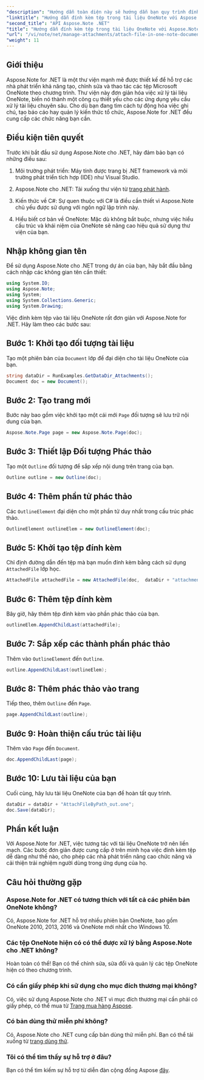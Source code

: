 ```yaml
---
"description": "Hướng dẫn toàn diện này sẽ hướng dẫn bạn quy trình đính kèm tệp vào tài liệu OneNote theo chương trình, cho phép bạn nâng cao hiệu quả ghi chú và quản lý tài liệu. Với hướng dẫn từng bước rõ ràng và các câu hỏi thường gặp hữu ích."
"linktitle": "Hướng dẫn đính kèm tệp trong tài liệu OneNote với Aspose.Note"
"second_title": "API Aspose.Note .NET"
"title": "Hướng dẫn đính kèm tệp trong tài liệu OneNote với Aspose.Note"
"url": "/vi/note/net/manage-attachments/attach-file-in-one-note-documents/"
"weight": 11
---
```


## Giới thiệu

Aspose.Note for .NET là một thư viện mạnh mẽ được thiết kế để hỗ trợ các nhà phát triển khả năng tạo, chỉnh sửa và thao tác các tệp Microsoft OneNote theo chương trình. Thư viện này đơn giản hóa việc xử lý tài liệu OneNote, biến nó thành một công cụ thiết yếu cho các ứng dụng yêu cầu xử lý tài liệu chuyên sâu. Cho dù bạn đang tìm cách tự động hóa việc ghi chú, tạo báo cáo hay quản lý kiến thức tổ chức, Aspose.Note for .NET đều cung cấp các chức năng bạn cần.

## Điều kiện tiên quyết

Trước khi bắt đầu sử dụng Aspose.Note cho .NET, hãy đảm bảo bạn có những điều sau:

1. Môi trường phát triển: Máy tính được trang bị .NET framework và môi trường phát triển tích hợp (IDE) như Visual Studio.
  
2. Aspose.Note cho .NET: Tải xuống thư viện từ [trang phát hành](https://releases.aspose.com/note/net/).

3. Kiến thức về C#: Sự quen thuộc với C# là điều cần thiết vì Aspose.Note chủ yếu được sử dụng với ngôn ngữ lập trình này.

4. Hiểu biết cơ bản về OneNote: Mặc dù không bắt buộc, nhưng việc hiểu cấu trúc và khái niệm của OneNote sẽ nâng cao hiệu quả sử dụng thư viện của bạn.

## Nhập không gian tên

Để sử dụng Aspose.Note cho .NET trong dự án của bạn, hãy bắt đầu bằng cách nhập các không gian tên cần thiết:

```csharp
using System.IO;
using Aspose.Note;
using System;
using System.Collections.Generic;
using System.Drawing;
```

Việc đính kèm tệp vào tài liệu OneNote rất đơn giản với Aspose.Note for .NET. Hãy làm theo các bước sau:

## Bước 1: Khởi tạo đối tượng tài liệu

Tạo một phiên bản của `Document` lớp để đại diện cho tài liệu OneNote của bạn.

```csharp
string dataDir = RunExamples.GetDataDir_Attachments();
Document doc = new Document();
```

## Bước 2: Tạo trang mới

Bước này bao gồm việc khởi tạo một cái mới `Page` đối tượng sẽ lưu trữ nội dung của bạn.

```csharp
Aspose.Note.Page page = new Aspose.Note.Page(doc);
```

## Bước 3: Thiết lập Đối tượng Phác thảo

Tạo một `Outline` đối tượng để sắp xếp nội dung trên trang của bạn.

```csharp
Outline outline = new Outline(doc);
```

## Bước 4: Thêm phần tử phác thảo

Các `OutlineElement` đại diện cho một phần tử duy nhất trong cấu trúc phác thảo.

```csharp
OutlineElement outlineElem = new OutlineElement(doc);
```

## Bước 5: Khởi tạo tệp đính kèm

Chỉ định đường dẫn đến tệp mà bạn muốn đính kèm bằng cách sử dụng `AttachedFile` lớp học.

```csharp
AttachedFile attachedFile = new AttachedFile(doc,  dataDir + "attachment.txt");
```

## Bước 6: Thêm tệp đính kèm

Bây giờ, hãy thêm tệp đính kèm vào phần phác thảo của bạn.

```csharp
outlineElem.AppendChildLast(attachedFile);
```

## Bước 7: Sắp xếp các thành phần phác thảo

Thêm vào `OutlineElement` đến `Outline`.

```csharp
outline.AppendChildLast(outlineElem);
```

## Bước 8: Thêm phác thảo vào trang

Tiếp theo, thêm `Outline` đến `Page`.

```csharp
page.AppendChildLast(outline);
```

## Bước 9: Hoàn thiện cấu trúc tài liệu

Thêm vào `Page` đến `Document`.

```csharp
doc.AppendChildLast(page);
```

## Bước 10: Lưu tài liệu của bạn

Cuối cùng, hãy lưu tài liệu OneNote của bạn để hoàn tất quy trình.

```csharp
dataDir = dataDir + "AttachFileByPath_out.one";
doc.Save(dataDir);
```

## Phần kết luận

Với Aspose.Note for .NET, việc tương tác với tài liệu OneNote trở nên liền mạch. Các bước đơn giản được cung cấp ở trên minh họa việc đính kèm tệp dễ dàng như thế nào, cho phép các nhà phát triển nâng cao chức năng và cải thiện trải nghiệm người dùng trong ứng dụng của họ.

## Câu hỏi thường gặp

### Aspose.Note for .NET có tương thích với tất cả các phiên bản OneNote không?

Có, Aspose.Note for .NET hỗ trợ nhiều phiên bản OneNote, bao gồm OneNote 2010, 2013, 2016 và OneNote mới nhất cho Windows 10.

### Các tệp OneNote hiện có có thể được xử lý bằng Aspose.Note cho .NET không?

Hoàn toàn có thể! Bạn có thể chỉnh sửa, sửa đổi và quản lý các tệp OneNote hiện có theo chương trình.

### Có cần giấy phép khi sử dụng cho mục đích thương mại không?

Có, việc sử dụng Aspose.Note cho .NET vì mục đích thương mại cần phải có giấy phép, có thể mua từ [Trang mua hàng Aspose](https://purchase.conholdate.com/buy).

### Có bản dùng thử miễn phí không?

Có, Aspose.Note cho .NET cung cấp bản dùng thử miễn phí. Bạn có thể tải xuống từ [trang dùng thử](https://releases.aspose.com/).

### Tôi có thể tìm thấy sự hỗ trợ ở đâu?

Bạn có thể tìm kiếm sự hỗ trợ từ diễn đàn cộng đồng Aspose [đây](https://forum.aspose.com/c/note/28).